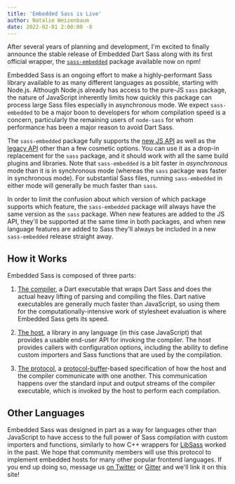 ```yaml
---
title: 'Embedded Sass is Live'
author: Natalie Weizenbaum
date: 2022-02-01 2:00:00 -8
---
```


After several years of planning and development, I'm excited to finally announce
the stable release of Embedded Dart Sass along with its first official wrapper,
the [`sass-embedded`] package available now on npm!

[`sass-embedded`]: https://www.npmjs.com/package/sass-embedded

Embedded Sass is an ongoing effort to make a highly-performant Sass library
available to as many different languages as possible, starting with Node.js.
Although Node.js already has access to the pure-JS `sass` package, the nature of
JavaScript inherently limits how quickly this package can process large Sass
files especially in asynchronous mode. We expect `sass-embedded` to be a major
boon to developers for whom compilation speed is a concern, particularly the
remaining users of `node-sass` for whom performance has been a major reason to
avoid Dart Sass.

The `sass-embedded` package fully supports the [new JS API] as well as the
[legacy API] other than a few cosmetic options. You can use it as a drop-in
replacement for the `sass` package, and it should work with all the same build
plugins and libraries. Note that `sass-embedded` is a bit faster in
_asynchronous_ mode than it is in synchronous mode (whereas the `sass` package
was faster in synchronous mode). For substantial Sass files, running
`sass-embedded` in either mode will generally be much faster than `sass`.

[new JS API]: https://sass-lang.com/documentation/js-api#usage
[legacy API]: https://sass-lang.com/documentation/js-api#legacy-api

In order to limit the confusion about which version of which package supports
which feature, the `sass-embedded` package will always have the same version as
the `sass` package. When new features are added to the JS API, they'll be
supported at the same time in both packages, and when new language features are
added to Sass they'll always be included in a new `sass-embedded` release
straight away.

## How it Works

Embedded Sass is composed of three parts:

1. [The compiler], a Dart executable that wraps Dart Sass and does the actual
   heavy lifting of parsing and compiling the files. Dart native executables are
   generally much faster than JavaScript, so using them for the
   computationally-intensive work of stylesheet evaluation is where Embedded
   Sass gets its speed.

2. [The host], a library in any language (in this case JavaScript) that provides a
   usable end-user API for invoking the compiler. The host provides callers with
   configuration options, including the ability to define custom importers and
   Sass functions that are used by the compilation.

3. [The protocol], a [protocol-buffer]-based specification of how the host and
   the compiler communicate with one another. This communication happens over
   the standard input and output streams of the compiler executable, which is
   invoked by the host to perform each compilation.

[The compiler]: https://github.com/sass/dart-sass-embedded
[The host]: https://github.com/sass/embedded-host-node
[The protocol]: https://github.com/sass/embedded-protocol
[protocol-buffer]: https://en.wikipedia.org/wiki/Protocol_Buffers

## Other Languages

Embedded Sass was designed in part as a way for languages other than JavaScript
to have access to the full power of Sass compilation with custom importers and
functions, similarly to how C++ wrappers for [LibSass] worked in the past. We
hope that community members will use this protocol to implement embedded hosts
for many other popular frontend languages. If you end up doing so, message us
[on Twitter] or [Gitter] and we'll link it on this site!

[LibSass]: https://sass-lang.com/libsass
[on Twitter]: https://twitter.com/SassCSS
[Gitter]: https://gitter.im/sass/sass
